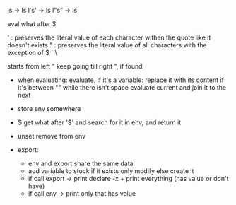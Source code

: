 ls -> ls
l's' -> ls
l"s" -> ls

eval what after $

' : preserves the literal value of each character withen the quote like it doesn't exists
" : preserves the literal value of all characters with the exception of $ ` \

starts from left " keep going till right ", if found 

+ when evaluating:
    evaluate, if it's a variable: replace it with its content if it's between ""
    while there isn't space evaluate current and join it to the next

+ store env somewhere
+ $ get what after '$' and search for it in env, and return it
+ unset remove from env
+ export:
    + env and export share the same data
    + add variable to stock if it exists only modify else create it
    + if call export -> print declare -x + print everything (has value or don't have)
    + if call env -> print only that has value

    